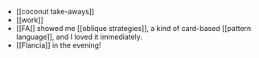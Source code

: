 - [[coconut take-aways]]
- [[work]]
- [[FA]] showed me [[oblique strategies]], a kind of card-based [[pattern language]], and I loved it immediately.
- [[Flancia]] in the evening!
